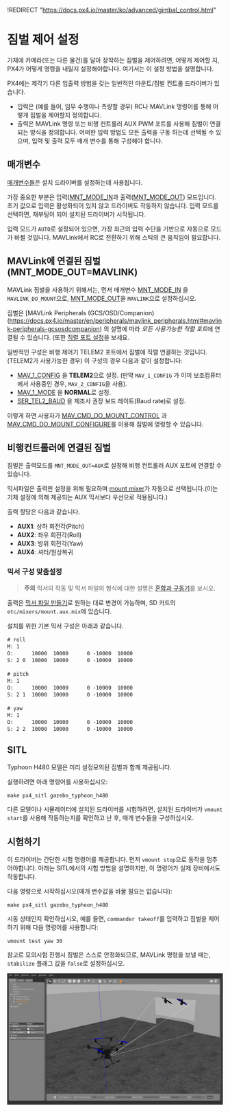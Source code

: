 !REDIRECT "https://docs.px4.io/master/ko/advanced/gimbal_control.html"

# 짐벌 제어 설정

기체에 카메라(또는 다른 물건)를 달아 장착하는 짐벌을 제어하려면, 어떻게 제어할 지, PX4가 어떻게 명령을 내릴지 설정해야합니다. 여기서는 이 설정 방법을 설명합니다.

PX4에는 제각기 다른 입출력 방법을 갖는 일반적인 마운트/짐벌 컨트롤 드라이버가 있습니다.

- 입력은 (예를 들어, 임무 수행이나 측량할 경우) RC나 MAVLink 명령어를 통해 어떻게 짐벌을 제어할지 정의합니다.
- 출력은 MAVLink 명령 또는 비행 컨트롤러 AUX PWM 포트를 사용해 짐벌이 연결되는 방식을 정의합니다. 어떠한 입력 방법도 모든 출력을 구동 하는데 선택될 수 있으며, 입력 및 출력 모두 매개 변수를 통해 구성해야 합니다.

## 매개변수

[매개변수들](../advanced/parameter_reference.md#mount)은 설치 드라이버를 설정하는데 사용됩니다.

가장 중요한 부분은 입력([MNT_MODE_IN](../advanced/parameter_reference.md#MNT_MODE_IN)과 출력([MNT_MODE_OUT](../advanced/parameter_reference.md#MNT_MODE_OUT)) 모드입니다. 초기 값으로 입력은 활성화되어 있지 않고 드라이버도 작동하지 않습니다. 입력 모드를 선택하면, 재부팅이 되어 설치된 드라이버가 시작됩니다.

입력 모드가 `AUTO`로 설정되어 있으면, 가장 최근의 입력 수단을 기반으로 자동으로 모드가 바뀔 것입니다. MAVLink에서 RC로 전환하기 위해 스틱의 큰 움직임이 필요합니다.

## MAVLink에 연결된 짐벌 (MNT_MODE_OUT=MAVLINK)

MAVLink 짐벌을 사용하기 위해서는, 먼저 매개변수 [MNT_MODE_IN](../advanced/parameter_reference.md#MNT_MODE_IN) 을 `MAVLINK_DO_MOUNT`으로, [MNT_MODE_OUT](../advanced/parameter_reference.md#MNT_MODE_OUT)을 `MAVLINK`으로 설정하십시오.

짐벌은 [MAVLink Peripherals (GCS/OSD/Companion)(https://docs.px4.io/master/en/peripherals/mavlink_peripherals.html#mavlink-peripherals-gcsosdcompanion) 의 설명에 따라 *모든 사용가능한 직렬 포트*에 연결될 수 있습니다. (또한 [직렬 포트 설정](https://docs.px4.io/master/en/peripherals/serial_configuration.html#serial-port-configuration)을 보세요.

일반적인 구성은 비행 제어기 TELEM2 포트에서 짐벌에 직렬 연결하는 것입니다.(TELEM2가 사용가능한 경우) 이 구성의 경우 다음과 같이 설정합니다:

- [MAV_1_CONFIG](../advanced/parameter_reference.md#MAV_1_CONFIG) 을 **TELEM2**으로 설정. (만약 `MAV_1_CONFIG` 가 이미 보조컴퓨터에서 사용중인 경우, `MAV_2_CONFIG`을 사용).
- [MAV_1_MODE](../advanced/parameter_reference.md#MAV_1_MODE) 을 **NORMAL**로 설정.
- [SER_TEL2_BAUD](../advanced/parameter_reference.md#SER_TEL2_BAUD) 을 제조사 권장 보드 레이트(Baud rate)로 설정.

이렇게 하면 사용자가 [MAV_CMD_DO_MOUNT_CONTROL](https://mavlink.io/en/messages/common.html#MAV_CMD_DO_MOUNT_CONTROL) 과 [MAV_CMD_DO_MOUNT_CONFIGURE](https://mavlink.io/en/messages/common.html#MAV_CMD_DO_MOUNT_CONFIGURE)를 이용해 짐벌에 명령할 수 있습니다.

## 비행컨트롤러에 연결된 짐벌

짐벌은 출력모드를 `MNT_MODE_OUT=AUX`로 설정해 비행 컨트롤러 AUX 포트에 연결할 수 있습니다.

믹서파일은 출력핀 설정을 위해 필요하며 [mount mixer](https://github.com/PX4/PX4-Autopilot/blob/master/ROMFS/px4fmu_common/mixers/mount.aux.mix)가 자동으로 선택됩니다.(이는 기체 설정에 의해 제공되는 AUX 믹서보다 우선으로 적용됩니다.)

출력 할당은 다음과 같습니다.

- **AUX1**: 상하 회전각(Pitch)
- **AUX2**: 좌우 회전각(Roll)
- **AUX3**: 방위 회전각(Yaw)
- **AUX4**: 셔터/원상복귀

### 믹서 구성 맞춤설정

> **주의** 믹서의 작동 및 믹서 파일의 형식에 대한 설명은 [혼합과 구동기](../concept/mixing.md)를 보시오.

출력은 [믹서 파일 만들기](../concept/system_startup.md#starting-a-custom-mixer)로 원하는 대로 변경이 가능하며, SD 카드의 `etc/mixers/mount.aux.mix`에 있습니다.

설치를 위한 기본 믹서 구성은 아래과 같습니다.

    # roll
    M: 1
    O:      10000  10000      0 -10000  10000
    S: 2 0  10000  10000      0 -10000  10000
    
    # pitch
    M: 1
    O:      10000  10000      0 -10000  10000
    S: 2 1  10000  10000      0 -10000  10000
    
    # yaw
    M: 1
    O:      10000  10000      0 -10000  10000
    S: 2 2  10000  10000      0 -10000  10000
    
    

## SITL

Typhoon H480 모델은 미리 설정모의된 짐벌과 함께 제공됩니다.

실행하려면 아래 명령어를 사용하십시오:

    make px4_sitl gazebo_typhoon_h480
    

다른 모델이나 시뮬레이터에 설치된 드라이버를 시험하려면, 설치된 드라이버가 `vmount start`를 사용해 작동하는지를 확인하고 난 후, 매개 변수들을 구성하십시오.

## 시험하기

이 드라이버는 간단한 시험 명령어를 제공합니다. 먼저 `vmount stop`으로 동작을 멈추어야합니다. 아래는 SITL에서의 시험 방법을 설명하지만, 이 명령어가 실제 장비에서도 작동합니다.

다음 명령으로 시작하십시오(매개 변수값을 바꿀 필요는 없습니다):

    make px4_sitl gazebo_typhoon_h480
    

시동 상태인지 확인하십시오, 예를 들면, `commander takeoff`를 입력하고 짐벌을 제어하기 위해 다음 명령어를 사용합니다:

    vmount test yaw 30
    

참고로 모의시험 진행시 짐벌은 스스로 안정화되므로, MAVLink 명령을 보낼 때는, `stabilize` 플래그 값을 `false`로 설정하십시오.

![Gazebo 짐벌 모의시험](../../assets/simulation/gazebo/gimbal-simulation.png)
